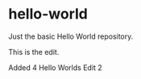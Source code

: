 # hello-world
Just the basic Hello World repository.

This is the edit.

Added 4 Hello Worlds
Edit 2
